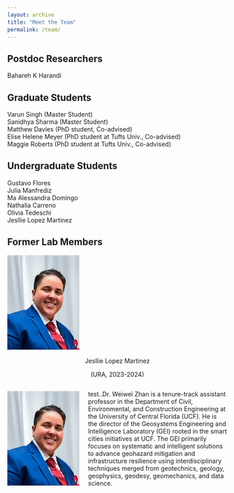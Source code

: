 ```yaml
---
layout: archive
title: "Meet the Team"
permalink: /team/
---
```


<!-- ![Khashayar Heydarpour](/images/team/KH.jpeg) -->
## Postdoc Researchers
Bahareh K Harandi <br />

## Graduate Students
Varun Singh (Master Student) <br />
Sanidhya Sharma (Master Student) <br />
Matthew Davies (PhD student, Co-advised) <br />
Elise Helene Meyer (PhD student at Tufts Univ., Co-advised) <br />
Maggie Roberts (PhD student at Tufts Univ., Co-advised) <br />

## Undergraduate Students
Gustavo Flores <br />
Julia Manfrediz <br />
Ma Alessandra Domingo <br />
Nathalia Carreno <br />
Olivia Tedeschi <br />
Jesllie Lopez Martinez <br />


<!-- Role: PhD Student

Hometown: Tehran, Iran

Research topic: Earthquake Engineering, AI

Email: khashayar.heydarpour@ucf.edu  -->

<!-- ![Jesllie Lopez Martinez](/images/team/JLM.jpg) -->




## Former Lab Members

![Jesllie Lopez Martinez](/images/team/JLM.jpg)
<p align="center">Jesllie Lopez Martinez </p>
<p align="center">(URA, 2023-2024)</p>

<div style="display: flex; align-items: center;">
    <img src="/images/team/JLM.jpg" alt="Peple" width="200">
    <p style="margin-left: 20px;">test..Dr. Weiwei Zhan is a tenure-track assistant professor in the Department of Civil, Environmental, and Construction Engineering at the University of Central Florida (UCF). He is the director of the Geosystems Engineering and Intelligence Laboratory (GEI) rooted in the smart cities initiatives at UCF. The GEI primarily focuses on systematic and intelligent solutions to advance geohazard mitigation and infrastructure resilience using interdisciplinary techniques merged from geotechnics, geology, geophysics, geodesy, geomechanics, and data science.</p>
</div>